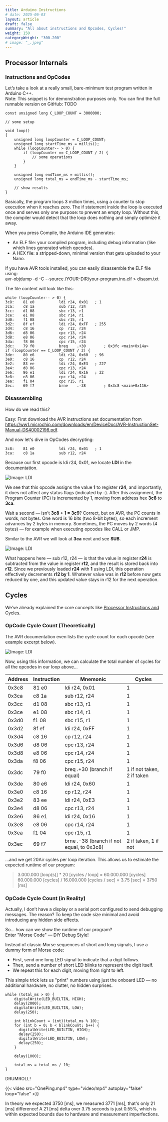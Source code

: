 ```yaml
---
title: Arduino Instructions
# date: 2025-06-03
layout: article
draft: false
summary: "All about instructions and Opcodes, Cycles!"
weight: 150
categoryWeight: "300.200"
# image: "_.jpeg"
---
```

## Processor Internals

### Instructions and OpCodes

Let’s take a look at a really small, bare-minimum test program written in Arduino C++.<br>
Note: This snippet is for demonstration purposes only.
You can find the full runnable version on GitHub: TODO

    const unsigned long C_LOOP_COUNT = 3000000;
    
    // some setup 

    void loop()
    {
        unsigned long loopCounter = C_LOOP_COUNT;
        unsigned long startTime_ms = millis();
        while (loopCounter-- > 0) {
            if (loopCounter == C_LOOP_COUNT / 2) {
                // some operations
            }
        }

        unsigned long endTime_ms = millis();
        unsigned long total_ms = endTime_ms - startTime_ms;

        // show results
    }

Basically, the program loops 3 million times, using a counter to stop execution when it reaches zero.
The if statement inside the loop is executed once and serves only one purpose: to prevent an empty loop.
Without this, the compiler would detect that the loop does nothing and simply optimize it away.

When you press Compile, the Arduino IDE generates:

* An ELF file: your compiled program, including debug information (like which lines generated which opcodes).
* A HEX file: a stripped-down, minimal version that gets uploaded to your Nano.

If you have AVR tools installed, you can easily disassemble the ELF file using:<br>
<span class="cli-action">avr-objdump -d -C --source  /YOUR-DIR/your-program.ino.elf > disasm.txt</span>

The file content will look like this:

    while (loopCounter-- > 0) {
    3c8:	81 e0       	ldi	r24, 0x01	; 1
    3ca:	c8 1a       	sub	r12, r24
    3cc:	d1 08       	sbc	r13, r1
    3ce:	e1 08       	sbc	r14, r1
    3d0:	f1 08       	sbc	r15, r1
    3d2:	8f ef       	ldi	r24, 0xFF	; 255
    3d4:	c8 16       	cp	r12, r24
    3d6:	d8 06       	cpc	r13, r24
    3d8:	e8 06       	cpc	r14, r24
    3da:	f8 06       	cpc	r15, r24
    3dc:	79 f0       	breq	.+30     	; 0x3fc <main+0x14a>
    if (loopCounter == C_LOOP_COUNT / 2) {
    3de:	80 e6       	ldi	r24, 0x60	; 96
    3e0:	c8 16       	cp	r12, r24
    3e2:	83 ee       	ldi	r24, 0xE3	; 227
    3e4:	d8 06       	cpc	r13, r24
    3e6:	86 e1       	ldi	r24, 0x16	; 22
    3e8:	e8 06       	cpc	r14, r24
    3ea:	f1 04       	cpc	r15, r1
    3ec:	69 f7       	brne	.-38     	; 0x3c8 <main+0x116>

### Disassembling 

How do we read this?

Easy: 
First download the AVR instructions set documentation from<br>
https://ww1.microchip.com/downloads/en/DeviceDoc/AVR-InstructionSet-Manual-DS40002198.pdf.

And now let's dive in OpCodes decrypting:

    3c8:	81 e0       	ldi	r24, 0x01	; 1
    3ca:	c8 1a       	sub	r12, r24

Because our first opcode is <span class="cli-action">ldi r24, 0x01</span>, we locate **LDI** in the documentation.

![Image: LDI](avr-ldi.png)

We see that this opcode assigns the value **1** to register **r24**, and importantly, it does not affect any status flags
(indicated by **-**). After this assignment, the Program Counter (PC) is incremented by 1, moving from address 
hex **3c8** to **3ca**.

Wait a second — isn’t **3c8 + 1 = 3c9**?
Correct, but on AVR, the PC counts in words, not bytes.
One word is 16 bits (two 8-bit bytes), so each increment advances by 2 bytes in memory. 
Sometimes, the PC moves by 2 words (4 bytes) — for example when executing opcodes like CALL or JMP.

Similar to the AVR we will look at **3ca** next and see **SUB**.

![Image: LDI](avr-sub.png)

What happens here — <span class="cli-action">sub r12, r24</span> — is that the value in register **r24** is
subtracted from the value in register **r12**, and the result is stored back into **r12**.
Since we previously loaded **r24** with **1** using LDI, this operation effectively decrements **r12 by 1**.
Whatever value was in **r12** before now gets reduced by one, and this updated value stays in r12 for the next operation.

## Cycles

We’ve already explained the core concepts like [Processor Instructions and Cycles](/arduino/instruction-basics).

### OpCode Cycle Count (Theoretically)

The AVR documentation even lists the cycle count for each opcode (see example excerpt below).

![Image: LDI](avr-cycles.png)

Now, using this information, we can calculate the total number of cycles for all the opcodes in our loop above…

| Address | Instruction | Mnemonic                                 | Cycles                    |
|---------|-------------|------------------------------------------|---------------------------|
| 0x3c8   | 81 e0       | ldi r24, 0x01                            | 1                         |
| 0x3ca   | c8 1a       | sub r12, r24                             | 1                         |
| 0x3cc   | d1 08       | sbc r13, r1                              | 1                         |
| 0x3ce   | e1 08       | sbc r14, r1                              | 1                         |
| 0x3d0   | f1 08       | sbc r15, r1                              | 1                         |
| 0x3d2   | 8f ef       | ldi r24, 0xFF                            | 1                         |
| 0x3d4   | c8 16       | cp r12, r24                              | 1                         |
| 0x3d6   | d8 06       | cpc r13, r24                             | 1                         |
| 0x3d8   | e8 06       | cpc r14, r24                             | 1                         |
| 0x3da   | f8 06       | cpc r15, r24                             | 1                         |
| 0x3dc   | 79 f0       | breq .+30 (branch if equal)              | 1 if not taken, 2 if taken|
| 0x3de   | 80 e6       | ldi r24, 0x60                            | 1                         |
| 0x3e0   | c8 16       | cp r12, r24                              | 1                         |
| 0x3e2   | 83 ee       | ldi r24, 0xE3                            | 1                         |
| 0x3e4   | d8 06       | cpc r13, r24                             | 1                         |
| 0x3e6   | 86 e1       | ldi r24, 0x16                            | 1                         |
| 0x3e8   | e8 06       | cpc r14, r24                             | 1                         |
| 0x3ea   | f1 04       | cpc r15, r1                              | 1                         |
| 0x3ec   | 69 f7       | brne .-38 (branch if not equal, to 0x3c8)| 2 if taken, 1 if not      |

…and we get 20Air cycles per loop iteration. This allows us to estimate the expected runtime of our program:

> 3.000.000 [loop(s)] * 20 [cycles / loop] = 60.000.000 [cycles]<br>
> 60.000.000 [cycles] / 16.000.000 [cycles / sec] = 3.75 [sec] = 3750 [ms]

### OpCode Cycle Count (in Reality)

Actually, I don’t have a display or a serial port configured to send debugging messages.
The reason? To keep the code size minimal and avoid introducing any hidden side effects.

So… how can we show the runtime of our program?<br>
Enter "Morse Code" — DIY Debug Style!

Instead of classic Morse sequences of short and long signals, I use a dummy form of Morse code:
* First, send one long LED signal to indicate that a digit follows.
* Then, send a number of short LED blinks to represent the digit itself.
* We repeat this for each digit, moving from right to left.

This simple trick lets us "print" numbers using just the onboard LED — no additional hardware, no clutter, 
no hidden surprises.



    while (total_ms > 0) {
        digitalWrite(LED_BUILTIN, HIGH);
        delay(2000);
        digitalWrite(LED_BUILTIN, LOW);
        delay(250);
    
        int blinkCount = (int)(total_ms % 10);
        for (int b = 0; b < blinkCount; b++) {
          digitalWrite(LED_BUILTIN, HIGH);
          delay(250);
          digitalWrite(LED_BUILTIN, LOW);
          delay(250);
        }
    
        delay(1000);
    
        total_ms = total_ms / 10;
    }

DRUMROLL!

{{< video src="OnePing.mp4" type="video/mp4" autoplay="false" loop="false" >}}

In theory we expected 3750 [ms], we measured 3771 [ms], that's only 21 [ms] difference!
A 21 [ms] delta over 3.75 seconds is just 0.55%, which is within expected bounds due to hardware and measurement imperfections.